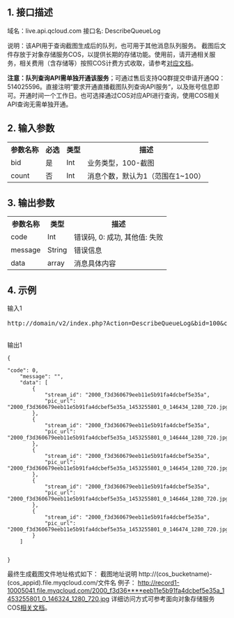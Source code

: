 ## 1. 接口描述

域名：live.api.qcloud.com
接口名: DescribeQueueLog

说明：该API用于查询截图生成后的队列，也可用于其他消息队列服务。
截图后文件存放于对象存储服务COS，以提供长期的存储功能。使用前，请开通相关服务，相关费用（含存储等）按照COS计费方式收取，请参考[对应文档](http://www.qcloud.com/product/cos.html)。

**注意：队列查询API需单独开通该服务**；可通过售后支持QQ群提交申请开通QQ：514025596。直接注明“要求开通直播截图队列查询API服务“，以及账号信息即可。开通时间一个工作日。也可选择通过COS对应API进行查询，使用COS相关API查询无需单独开通。

## 2. 输入参数
</b></th>
<table class="t"><tbody><tr>
<th><b>参数名称</b></th>
<th><b>必选</b></th>
<th><b>类型</b></th>
<th><b>描述</b></th>
<tr>
<td> bid
<td> 是
<td> Int
<td> 业务类型，100-截图
<tr>
<td> count
<td> 否
<td> Int
<td> 消息个数，默认为1（范围在1~100）
<tr>
</tbody></table>


</b></th>

## 3. 输出参数
</b></th>
<table class="t"><tbody><tr>
<th><b>参数名称</b></th>
<th><b>类型</b></th>
<th><b>描述</b></th>
<tr>
<td> code
<td> Int
<td> 错误码, 0: 成功, 其他值: 失败
<tr>
<td> message
<td> String
<td> 错误信息
<tr>
<tr>
<td> data
<td> array
<td> 消息具体内容
<tr>
<tr>

</tbody></table>


</b></th>

## 4. 示例

输入1
<pre>
http://domain/v2/index.php?Action=DescribeQueueLog&bid=100&count=5&<a href="https://www.qcloud.com/doc/api/229/6976">公共请求参数</a>

</pre>

输出1
```
{

"code": 0,
    "message": "",
    "data": [
        {
            "stream_id": "2000_f3d360679eeb11e5b91fa4dcbef5e35a",
            "pic_url": "2000_f3d360679eeb11e5b91fa4dcbef5e35a_1453255801_0_146434_1280_720.jpg"
        },
        {
            "stream_id": "2000_f3d360679eeb11e5b91fa4dcbef5e35a",
            "pic_url": "2000_f3d360679eeb11e5b91fa4dcbef5e35a_1453255801_0_146444_1280_720.jpg"
        },
        {
            "stream_id": "2000_f3d360679eeb11e5b91fa4dcbef5e35a",
            "pic_url": "2000_f3d360679eeb11e5b91fa4dcbef5e35a_1453255801_0_146454_1280_720.jpg"
        },
        {
            "stream_id": "2000_f3d360679eeb11e5b91fa4dcbef5e35a",
            "pic_url": "2000_f3d360679eeb11e5b91fa4dcbef5e35a_1453255801_0_146464_1280_720.jpg"
        },
        {
            "stream_id": "2000_f3d360679eeb11e5b91fa4dcbef5e35a",
            "pic_url": "2000_f3d360679eeb11e5b91fa4dcbef5e35a_1453255801_0_146474_1280_720.jpg"
        }
    ]


}

```

最终生成截图文件地址格式如下：
截图地址说明
http://(cos_bucketname)-(cos_appid).file.myqcloud.com/文件名
例子：
http://record1-10005041.file.myqcloud.com/2000_f3d36****eeb11e5b91fa4dcbef5e35a_1453255801_0_146324_1280_720.jpg
详细访问方式可参考面向对象存储服务COS[相关文档](http://www.qcloud.com/doc/product/227/%E4%BA%A7%E5%93%81%E4%BB%8B%E7%BB%8D)。
